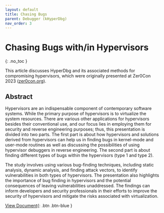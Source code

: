 ```yaml
---
layout: default
title: Chasing Bugs
parent: Debugger (kHyperDbg)
nav_order: 3
---
```


# Chasing Bugs with/in Hypervisors
{: .no_toc }

This article discusses HyperDbg and its associated methods for compromising hypervisors, which were originally presented at Zer0Con 2023 ([zer0con.org](https://zer0con.org)).

## Abstract

Hypervisors are an indispensable component of contemporary software systems. While the primary purpose of hypervisors is to virtualize the system resources. There are various other applications for hypervisors besides their conventional use, and our focus lies in employing them for security and reverse engineering purposes; thus, this presentation is divided into two parts. The first part is about how hypervisors and solutions derived from hypervisors can help us in finding bugs in kernel-mode and user-mode routines as well as discussing the possibilities of using hypervisor debuggers in reverse engineering. The second part is about finding different types of bugs within the hypervisors (type 1 and type 2).

The study involves using various bug-finding techniques, including static analysis, dynamic analysis, and finding attack vectors, to identify vulnerabilities in both types of hypervisors. The presentation also highlights the importance of bug finding in hypervisors and the potential consequences of leaving vulnerabilities unaddressed. The findings can inform developers and security professionals in their efforts to improve the security of hypervisors and mitigate the risks associated with virtualization.

[View Document](https://research.hyperdbg.org/assets/documents/chasing-bugs-with-in-hypervisors.pdf){: .btn .btn-blue }
